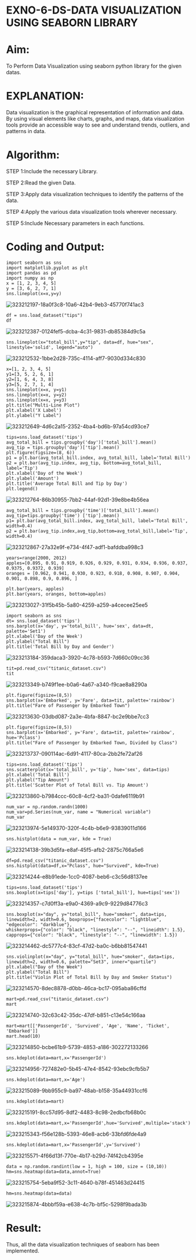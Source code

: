 # EXNO-6-DS-DATA VISUALIZATION USING SEABORN LIBRARY

# Aim:
  To Perform Data Visualization using seaborn python library for the given datas.

# EXPLANATION:
Data visualization is the graphical representation of information and data. By using visual elements like charts, graphs, and maps, data visualization tools provide an accessible way to see and understand trends, outliers, and patterns in data.

# Algorithm:
STEP 1:Include the necessary Library.

STEP 2:Read the given Data.

STEP 3:Apply data visualization techniques to identify the patterns of the data.

STEP 4:Apply the various data visualization tools wherever necessary.

STEP 5:Include Necessary parameters in each functions.

# Coding and Output:
```
import seaborn as sns
import matplotlib.pyplot as plt
import pandas as pd
import numpy as np
x = [1, 2, 3, 4, 5]
y = [3, 6, 2, 7, 1]
sns.lineplot(x=x,y=y)
```
![323212197-18a0f3c8-10a6-42b4-9eb3-45770f741ac3](https://github.com/AdhithiyanK/EXNO-6-DS/assets/121029258/1ec8ed70-3b35-41ad-8f94-bbc736db7452)

```
df = sns.load_dataset("tips")
df
```
![323212387-0124fef5-dcba-4c31-9831-db85384d9c5a](https://github.com/AdhithiyanK/EXNO-6-DS/assets/121029258/ed2268d7-b8c9-4280-8952-b4dfe046104d)
```
sns.lineplot(x="total_bill",y="tip", data=df, hue="sex", linestyle='solid', legend="auto")
```
![323212532-1bbe2d28-735c-4114-aff7-9030d334c830](https://github.com/AdhithiyanK/EXNO-6-DS/assets/121029258/d33d691f-ed3d-43ab-bf60-0fac2b5d739f)

```
x=[1, 2, 3, 4, 5]
y1=[3, 5, 2, 6, 1]
y2=[1, 6, 4, 3, 8]
y3=[5, 2, 7, 1, 4]
sns.lineplot(x=x, y=y1)
sns.lineplot(x=x, y=y2)
sns.lineplot(x=x, y=y3)
plt.title("Multi-Line Plot")
plt.xlabel('X Label')
plt.ylabel("Y Label")
```
![323212649-4d6c2a15-2352-4ba4-bd6b-97a54cd93ce7](https://github.com/AdhithiyanK/EXNO-6-DS/assets/121029258/7d629415-e144-4e84-9df4-96bafc0278d3)
```
tips=sns.load_dataset('tips')
avg_total_bill = tips.groupby('day')['total_bill'].mean()
avg_tip = tips.groupby('day')['tip'].mean()
plt.figure(figsize=(8, 6))
p1 = plt.bar(avg_total_bill.index, avg_total_bill, label='Total Bill')
p2 = plt.bar(avg_tip.index, avg_tip, bottom=avg_total_bill, label='Tip')
plt.xlabel('Day of the Week')
plt.ylabel('Amount')
plt.title('Average Total Bill and Tip by Day')
plt.legend()
```
![323212764-86b30955-7bb2-44af-92d1-39e8be4b56ea](https://github.com/AdhithiyanK/EXNO-6-DS/assets/121029258/e8732863-782e-4bf5-95ba-15809a46f367)

```
avg_total_bill = tips.groupby('time')['total_bill'].mean() 
avg_tip=tips.groupby('time') ['tip'].mean()
p1= plt.bar(avg_total_bill.index, avg_total_bill, label='Total Bill', width=0.4)
p2 = plt.bar(avg_tip.index,avg_tip,bottom=avg_total_bill,label='Tip', width=0.4)
```
![323212867-27a32e9f-e734-4f47-adf1-bafddba998c3](https://github.com/AdhithiyanK/EXNO-6-DS/assets/121029258/906d6367-98e2-4884-81e3-f990a73dc3fd)
```
years=range(2000, 2012)
apples=[0.895, 0.91, 0.919, 0.926, 0.929, 0.931, 0.934, 0.936, 0.937, 0.9375, 0.9372, 0.939] 
oranges = [0.962, 0.941, 0.930, 0.923, 0.918, 0.908, 0.907, 0.904, 0.901, 0.898, 0.9, 0.896, ]
```
```
plt.bar(years, apples)
plt.bar(years, oranges, bottom=apples)
```
![323213027-31f5b45b-5a80-4259-a259-a4cecee25ee5](https://github.com/AdhithiyanK/EXNO-6-DS/assets/121029258/523857a8-e3db-4056-a6c3-0baa8a8f20f9)

```
import seaborn as sns
dt= sns.load_dataset('tips')
sns.barplot(x='day', y='total_bill', hue='sex', data=dt, palette='Set1')
plt.xlabel('Day of the Week')
plt.ylabel("Total Bill")
plt.title('Total Bill by Day and Gender')
```
![323213184-359daca3-3920-4c78-b593-7d660c09cc36](https://github.com/AdhithiyanK/EXNO-6-DS/assets/121029258/92c6f26c-7030-4a1e-9679-2488611bce25)

```
tit=pd.read_csv("titanic_dataset.csv")
tit
```
![323213349-b749f1ee-b0a6-4a67-a340-f9cae8a8290a](https://github.com/AdhithiyanK/EXNO-6-DS/assets/121029258/c2ac4260-4a4f-4c97-9e8b-9ee5b8c5ba51)

```
plt.figure(figsize=(8,5))
sns.barplot(x='Embarked', y='Fare', data=tit, palette='rainbow') 
plt.title("Fare of Passenger by Embarked Town")
```
![323213630-03dbd087-2a3e-4bfa-8847-bc2e9bbe7cc3](https://github.com/AdhithiyanK/EXNO-6-DS/assets/121029258/5ad0d8bc-c648-4910-a27d-2e306086ac28)

```
plt.figure(figsize=(8,5))
sns.barplot(x='Embarked', y='Fare', data=tit, palette='rainbow', hue='Pclass') 
plt.title("Fare of Passenger by Embarked Town, Divided by Class")
```
![323213737-090114ac-6d91-4117-80ca-2bb2fe72af26](https://github.com/AdhithiyanK/EXNO-6-DS/assets/121029258/70c18311-c3ea-4c44-afe6-c4f41d59994b)

```
tips=sns.load_dataset('tips')
sns.scatterplot(x='total_bill', y='tip', hue='sex', data=tips)
plt.xlabel('Total Bill')
plt.ylabel("Tip Amount")
plt.title('Scatter Plot of Total Bill vs. Tip Amount')
```
![323213860-b7984ccc-60c8-4cf2-ba31-0dafe6119b91](https://github.com/AdhithiyanK/EXNO-6-DS/assets/121029258/f88fc29d-fd73-4894-8ddb-c97e3d7fd758)
```
num_var = np.random.randn(1000)
num_var=pd.Series(num_var, name = "Numerical variable")
num_var
```
![323213974-5e149370-320f-4c4b-b6e9-93839011d166](https://github.com/AdhithiyanK/EXNO-6-DS/assets/121029258/7c391581-dfaa-48b7-a609-2468a75274d5)
```
sns.histplot(data = num_var, kde = True)
```
![323214138-39b3d5fa-e8af-45f5-afb2-2875c766a5e6](https://github.com/AdhithiyanK/EXNO-6-DS/assets/121029258/1dbe4d59-a44d-4c99-8ddb-5761714a5b41)
```
df=pd.read_csv("titanic_dataset.csv")
sns.histplot(data=df,x="Pclass", hue="Survived", kde=True)
```
![323214244-e8b91ede-1cc0-4087-beb6-c3c56d8137ee](https://github.com/AdhithiyanK/EXNO-6-DS/assets/121029258/d1534481-eb08-47eb-b9f9-d65b30da3019)
```
tips=sns.load_dataset('tips')
sns.boxplot(x=tips['day'], y=tips ['total_bill'], hue=tips['sex'])
```
![323214357-c7d0ff3a-e9a0-4369-a9c9-9229d84776c3](https://github.com/AdhithiyanK/EXNO-6-DS/assets/121029258/fcd0de14-31fd-40d7-9c26-774c77dfbe2c)
```
sns.boxplot(x="day", y="total_bill", hue="smoker", data=tips, linewidth=2, width=0.6, boxprops={"facecolor": "lightblue", "edgecolor": "darkblue"},
whiskerprops={"color": "black", "linestyle": "--", "lineidth": 1.5}, capprops={"color": "black", "linestyle": "--", "linewidth": 1.5})
```
![323214462-dc5777c4-83cf-47d2-ba0c-b6bb81547441](https://github.com/AdhithiyanK/EXNO-6-DS/assets/121029258/e5354042-c53d-44f8-9426-7d61409abd3c)
```
sns.violinplot(x="day", y="total_bill", hue="smoker", data=tips, linewidth=2, width=0.6, palette="Set3", inner="quartile")
plt.xlabel("Day of the Week")
plt.ylabel("Total Bill")
plt.title("Violin Plot of Total Bill by Day and Smoker Status")
```
![323214570-8dec8878-d0bb-46ca-bc17-095aba86cffd](https://github.com/AdhithiyanK/EXNO-6-DS/assets/121029258/a504f568-97d9-4efe-bd6c-009f78567d20)
```
mart=pd.read_csv("titanic_dataset.csv")
mart
```
![323214740-32c63c42-35dc-47df-b851-c13e54c166aa](https://github.com/AdhithiyanK/EXNO-6-DS/assets/121029258/50e79c21-d201-459f-a0d4-287ee775f9e7)
```
mart=mart[['PassengerId', 'Survived', 'Age', 'Name', 'Ticket', 'Embarked']] 
mart.head(10)
```
![323214850-bcbe61b9-5739-4853-a186-302272133266](https://github.com/AdhithiyanK/EXNO-6-DS/assets/121029258/c327815e-552f-429b-9198-e2d766d3f5ed)
```
sns.kdeplot(data=mart,x='PassengerId')
```
![323214956-727482e0-5b45-47e4-8542-93ebc9cfb5b7](https://github.com/AdhithiyanK/EXNO-6-DS/assets/121029258/5adc95c4-5e94-48e8-af1b-62e94162fc37)

```
sns.kdeplot(data=mart,x='Age')
```
![323215089-9bb955c9-ba97-48ab-b158-35a44931ccf6](https://github.com/AdhithiyanK/EXNO-6-DS/assets/121029258/280bcae3-9839-47ce-8cfa-e6dfd2bd1e7a)
```
sns.kdeplot(data=mart)
```
![323215191-8cc57d95-8df2-4483-8c98-2edbcfb68b0c](https://github.com/AdhithiyanK/EXNO-6-DS/assets/121029258/882bc16d-8b2e-49e7-99f1-04f8d4f823dc)
```
sns.kdeplot(data=mart,x='PassengerId',hue='Survived',multiple='stack')
```
![323215343-f56e128b-5393-46e8-acb6-33bfd6fde4a9](https://github.com/AdhithiyanK/EXNO-6-DS/assets/121029258/3558c33e-e50e-4cc6-bc31-fc8ee20cbf9b)
```
sns.kdeplot(data=mart,x='PassengerId',y='Survived')
```
![323215571-4f66d13f-770e-4b17-b29d-74f42cb4395e](https://github.com/AdhithiyanK/EXNO-6-DS/assets/121029258/27587279-8301-4984-aafa-89b38d9489fd)

```
data = np.random.randint(low = 1, high = 100, size = (10,10))
hm=sns.heatmap(data=data,annot=True)
```
![323215754-5eba9f52-3c11-4640-b78f-451463d24415](https://github.com/AdhithiyanK/EXNO-6-DS/assets/121029258/fe1d5689-ed74-4f0f-852c-6cc464ddaf7a)
```
hm=sns.heatmap(data=data)
```
![323215874-4bbbf59a-e638-4c7b-bf5c-5298f9bada3b](https://github.com/AdhithiyanK/EXNO-6-DS/assets/121029258/dd007adf-aba9-4a57-9324-a6f15a35f013)

# Result:

Thus, all the data visualization techniques of seaborn has been implemented.
